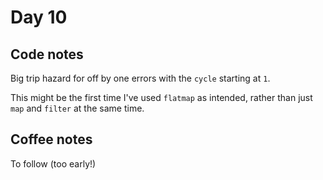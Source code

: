 # Day 10

## Code notes

Big trip hazard for off by one errors with the `cycle` starting at `1`.

This might be the first time I've used `flatmap` as intended, rather than just `map` and `filter` at the same time.

## Coffee notes

To follow (too early!)
